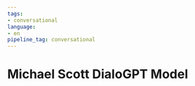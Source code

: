 ```yaml
---
tags:
- conversational
language:
- en
pipeline_tag: conversational
---
```


# Michael Scott DialoGPT Model